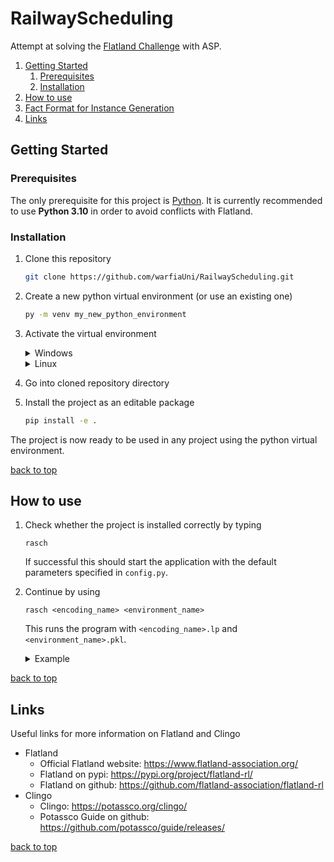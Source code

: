# RailwayScheduling

Attempt at solving the [Flatland Challenge](https://flatland.aicrowd.com/intro.html) with ASP.

1. [Getting Started](#getting-started)
   1. [Prerequisites](#prerequisites)
   1. [Installation](#installation)
1. [How to use](#how-to-use)
1. [Fact Format for Instance Generation](#fact-format-for-instance-generation)
1. [Links](#links)

## Getting Started

### Prerequisites

The only prerequisite for this project is [Python](https://www.python.org/). It is currently recommended to use **Python 3.10** in order to avoid conflicts with Flatland.

### Installation

1. Clone this repository

   ```sh
   git clone https://github.com/warfiaUni/RailwayScheduling.git
   ```

2. Create a new python virtual environment (or use an existing one)

   ```sh
   py -m venv my_new_python_environment
   ```

3. Activate the virtual environment
   <details>
   <summary>Windows</summary>

   cmd.exe

   ```sh
   source my_new_python_environment/Scripts/activate.bat
   ```

   PowerShell

   ```sh
   source my_new_python_environment/Scripts/activate.ps1
   ```

   </details>
   <details>
   <summary>Linux</summary>

   (depending on distribution):

   bash

   ```sh
   source my_new_python_environment/bin/activate
   ```

4. Go into cloned repository directory
5. Install the project as an editable package

   ```sh
   pip install -e .
   ```

The project is now ready to be used in any project using the python virtual environment.

[back to top](#railwayscheduling)

## How to use

1. Check whether the project is installed correctly by typing

   ```
   rasch
   ```

   If successful this should start the application with the default parameters specified in `config.py`.

2. Continue by using

   ```
   rasch <encoding_name> <environment_name>
   ```

   This runs the program with `<encoding_name>.lp` and `<environment_name>.pkl`.
    <details>
    <summary>Example</summary>

   ```
   rasch base simple_switch_map
   ```

   This tries to run the program with `base.lp` as an encoding and `simple_switch_map.pkl` as environment.
    </details>

[back to top](#railwayscheduling)

## Links

Useful links for more information on Flatland and Clingo

- Flatland
  - Official Flatland website: https://www.flatland-association.org/
  - Flatland on pypi: https://pypi.org/project/flatland-rl/
  - Flatland on github: https://github.com/flatland-association/flatland-rl
- Clingo
  - Clingo: https://potassco.org/clingo/
  - Potassco Guide on github: https://github.com/potassco/guide/releases/

[back to top](#railwayscheduling)

